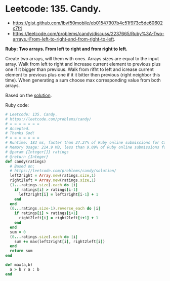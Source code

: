 # Leetcode: 135. Candy.

- https://gist.github.com/lbvf50mobile/eb01547907b4c51f973c5de60602c7f4
- https://leetcode.com/problems/candy/discuss/2237665/Ruby%3A-Two-arrays.-From-left-to-right-and-from-right-to-left.

**Ruby: Two arrays. From left to right and from right to left.**

Create two arrays, will them with ones. Arrays sizes are equal to the input array. Walk from left to right and increase current element to previous plus one if it bigger than previous. Walk from rifht to left and icrease current element to previous plus one if it it bitter then previous (right neighbor this time).  When generating a sum choose max corresponding value from both arrays.

Based on the  [solution](https://leetcode.com/problems/candy/solution/).

Ruby code:
```Ruby
# Leetcode: 135. Candy.
# https://leetcode.com/problems/candy/
# = = = = = = = 
# Accepted.
# Thanks God!
# = = = = = = =
# Runtime: 183 ms, faster than 27.27% of Ruby online submissions for Candy.
# Memory Usage: 214.9 MB, less than 9.09% of Ruby online submissions for Candy.
# @param {Integer[]} ratings
# @return {Integer}
def candy(ratings)
  # Based on: 
  # https://leetcode.com/problems/candy/solution/
  left2right = Array.new(ratings.size,1)
  right2left = Array.new(ratings.size,1)
  (1...ratings.size).each do |i|
    if ratings[i] > ratings[i-1]
      left2right[i] = left2right[i-1] + 1
    end
  end
  (0...ratings.size-1).reverse_each do |i|
    if ratings[i] > ratings[i+1]
      right2left[i] = right2left[i+1] + 1
    end
  end
  sum = 0
  (0...ratings.size).each do |i|
    sum += max(left2right[i], right2left[i])
  end
  return sum
end

def max(a,b)
  a > b ? a : b
end
```

